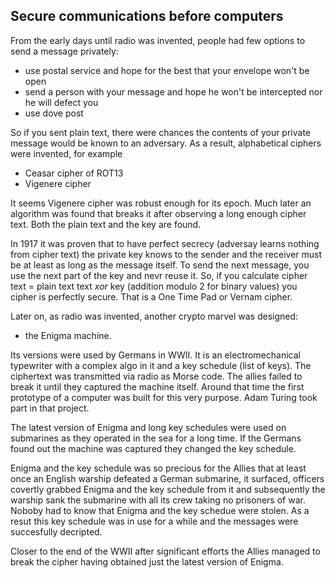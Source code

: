 ## Secure communications before computers

From the early days until radio was invented, people had few options to send a message privately:
- use postal service and hope for the best that your envelope won't be open 
- send a person with your message and hope he won't be intercepted nor he will defect you
- use dove post

So if you sent plain text, there were chances the contents of your private message would be known to an adversary.
As a result, alphabetical ciphers were invented, for example
- Ceasar cipher of ROT13
- Vigenere cipher

It seems Vigenere cipher was robust enough for its epoch. Much later an algorithm was found that breaks it 
after observing a long enough cipher text. Both the plain text and the key are found.

In 1917 it was proven that to have perfect secrecy (adversay learns nothing from cipher text) the private key knows to 
the sender and the receiver must be at least as long as the message itself. To send the next message, you use the next 
part of the key and nevr reuse it.
So, if you calculate cipher text = plain text text *xor* key
(addition modulo 2 for binary values) you cipher is perfectly secure. That is a One Time Pad or Vernam cipher.

Later on, as radio was invented, another crypto marvel was designed: 
- the Enigma machine.

Its versions were used by Germans in WWII. It is an electromechanical typewriter with a complex algo in it and a key schedule
(list of keys).
The ciphertext was transmitted via radio as Morse code.
The allies failed to break it until they captured the machine itself. 
Around that time the first prototype of a computer was built for this very purpose. Adam Turing took part in that project.

The latest version of Enigma and long key schedules were used on submarines as they operated in the sea for a long time. 
If the Germans found out the machine was captured they changed the key schedule. 

Enigma and the key schedule was so precious for the Allies that at least once an English warship defeated a German submarine, it surfaced, 
officers covertly grabbed Enigma and the key schedule from it and subsequently the warship sank the submarine with all its crew taking no 
prisoners of war. 
Noboby had to know that Enigma and the key schedue were stolen. 
As a resut this key schedule was in use for a while and the messages were succesfully decripted.

Closer to the end of the WWII after significant efforts the Allies managed to break the cipher having obtained just the latest 
version of Enigma.
 

